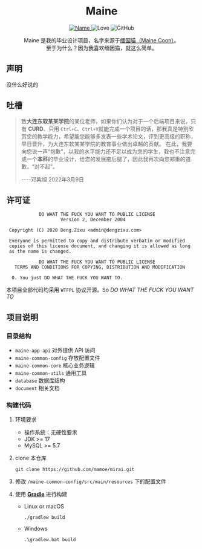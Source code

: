 <div align="center">
    <h1>
        Maine
    </h1>
    <a href="https://github.com/project-maine/">
        <img alt="Name" src="https://img.shields.io/badge/project-maine-green?style=for-the-badge&logo=github">
    </a>
    <img alt="Love" src="https://img.shields.io/badge/code%20with-love%E2%99%A5%EF%B8%8F-CC0066?style=for-the-badge">
    <img alt="GitHub" src="https://img.shields.io/github/license/project-maine/maine-server?style=for-the-badge">
    <p>
        Maine 是我的毕业设计项目，名字来源于<a href="https://zh.wikipedia.org/wiki/%E7%B7%AC%E5%9B%A0%E8%B2%93">缅因猫（Maine Coon）</a>。<br>至于为什么？因为我喜欢缅因猫，就这么简单。
    </p>
</div>

## 声明

没什么好说的

## 吐槽
> 致**大连东软某某学院**的某位老师，如果你们认为对于一个后端项目来说，只有 **CURD**、只用 `Ctrl+C`、`Ctrl+V`就能完成一个项目的话，那我真是特别欣赏您的教学能力，希望能您能够多发表一些学术论文，评到更高级的职称，早日晋升，为大连东软某某学院的教育事业做出卓越的贡献。
> 在此，我要向您说一声“抱歉”，以我的水平能力还不足以成为您的学生，我也不注意完成一个**本科**的毕业设计，给您的发展拖后腿了，因此我再次向您郑重的道歉，“对不起”。
> 
>  ----邓紫旭 2022年3月9日


## 许可证

```text
            DO WHAT THE FUCK YOU WANT TO PUBLIC LICENSE
                    Version 2, December 2004

 Copyright (C) 2020 Deng.Zixu <admin@dengzixu.com>

 Everyone is permitted to copy and distribute verbatim or modified
 copies of this license document, and changing it is allowed as long
 as the name is changed.

            DO WHAT THE FUCK YOU WANT TO PUBLIC LICENSE
   TERMS AND CONDITIONS FOR COPYING, DISTRIBUTION AND MODIFICATION

  0. You just DO WHAT THE FUCK YOU WANT TO.
```

本项目全部代码均采用 `WTFPL` 协议开源。So *DO WHAT THE FUCK YOU WANT TO*



## 项目说明

### 目录结构

* `maine-app-api` 对外提供 API 访问
* `maine-common-config` 存放配置文件
* `maine-common-core` 核心业务逻辑
* `maine-common-utils` 通用工具
* `database` 数据库结构
* `document` 相关文档



### 构建代码

1. 环境要求

   * 操作系统：无硬性要求
   * JDK >= 17
   * MySQL >= 5.7

2. clone 本仓库

   ```shell
   git clone https://github.com/mamoe/mirai.git
   ```

3.  修改 `/maine-common-config/src/main/resources` 下的配置文件

4. 使用 **[Gradle](https://gradle.org/)** 进行构建

   * Linux or macOS

     ```shell
     ./gradlew build
     ```

   * Windows

     ```shell
     .\gradlew.bat build

